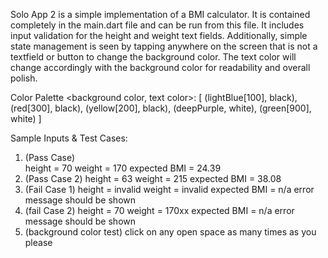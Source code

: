 Solo App 2 is a simple implementation of a BMI calculator. It is contained completely in the 
main.dart file and can be run from this file. It includes input validation for the height and weight 
text fields. Additionally, simple state management is seen by tapping anywhere on the screen that is 
not a textfield or button to change the background color. The text color will change 
accordingly with the background color for readability and overall polish.

Color Palette <background color, text color>:
[
 (lightBlue[100], black), 
 (red[300], black), 
 (yellow[200], black), 
 (deepPurple, white), 
 (green[900], white)
]


Sample Inputs & Test Cases:
1. (Pass Case)       
   height = 70
   weight = 170
   expected BMI = 24.39
2. (Pass Case 2)
   height = 63
   weight = 215
   expected BMI = 38.08
3. (Fail Case 1)
   height = invalid
   weight = invalid
   expected BMI = n/a
   error message should be shown
4. (fail Case 2)
   height = 70
   weight = 170xx
   expected BMI = n/a
   error message should be shown
5. (background color test)
   click on any open space as many times as you please